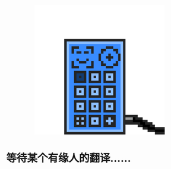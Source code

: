 <div>
<p align="center">
<a href="https://www.pixilart.com/art/sustech-door-kit-logo-sr20129901307f3" >
  <img width="350" src="logo/pixil-gif-drawing.gif" alt="sustech_door_kit_logo">
</a>
</div>

# 等待某个有缘人的翻译……
